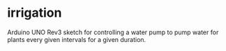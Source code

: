 # irrigation

Arduino UNO Rev3 sketch for controlling a water pump to pump water for plants every given intervals for a given duration.
